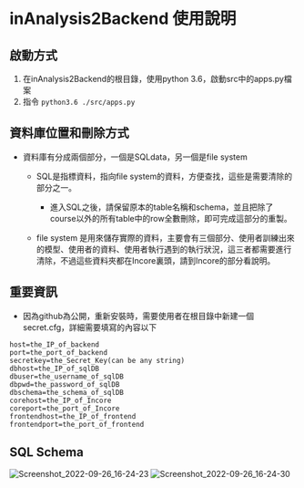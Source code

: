 # inAnalysis2Backend 使用說明
## 啟動方式
1. 在inAnalysis2Backend的根目錄，使用python 3.6，啟動src中的apps.py檔案
2. 指令 ```python3.6 ./src/apps.py```
## 資料庫位置和刪除方式
* 資料庫有分成兩個部分，一個是SQLdata，另一個是file system
  * SQL是指標資料，指向file system的資料，方便查找，這些是需要清除的部分之一。
    * 進入SQL之後，請保留原本的table名稱和schema，並且把除了course以外的所有table中的row全數刪除，即可完成這部分的重製。
    
  * file system 是用來儲存實際的資料，主要會有三個部分、使用者訓練出來的模型、使用者的資料、使用者執行遇到的執行狀況，這三者都需要進行清除，不過這些資料夾都在Incore裏頭，請到Incore的部分看說明。
## 重要資訊
* 因為github為公開，重新安裝時，需要使用者在根目錄中新建一個secret.cfg，詳細需要填寫的內容以下

```
host=the_IP_of_backend
port=the_port_of_backend
secretkey=the_Secret_Key(can be any string)
dbhost=the_IP_of_sqlDB
dbuser=the_username_of_sqlDB
dbpwd=the_password_of_sqlDB
dbschema=the_schema_of_sqlDB
corehost=the_IP_of_Incore
coreport=the_port_of_Incore
frontendhost=the_IP_of_frontend
frontendport=the_port_of_frontend
```
## SQL Schema
![Screenshot_2022-09-26_16-24-23](https://user-images.githubusercontent.com/22317334/192229775-7857cf29-b66b-4862-82f7-5ce8f951b929.png)
![Screenshot_2022-09-26_16-24-30](https://user-images.githubusercontent.com/22317334/192229785-5e10bfe0-ab73-482e-bfd8-aef77bdde291.png)
